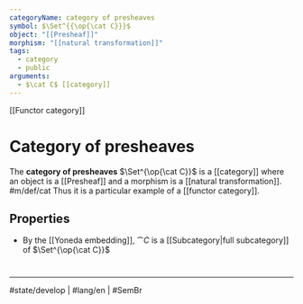 ```yaml
---
categoryName: category of presheaves
symbol: $\Set^{{\op{\cat C}}}$
object: "[[Presheaf]]"
morphism: "[[natural transformation]]"
tags:
  - category
  - public
arguments:
  - $\cat C$ [[category]]
---
```

[[Functor category]]
# Category of presheaves

The **category of presheaves** $\Set^{\op{\cat C}}$ is a [[category]] where
an object is a [[Presheaf]]
and a morphism is a [[natural transformation]]. #m/def/cat 
Thus it is a particular example of a [[functor category]].

## Properties

- By the [[Yoneda embedding]], $\cat C$ is a [[Subcategory|full subcategory]] of $\Set^{\op{\cat C}}$


#
---
#state/develop | #lang/en | #SemBr
